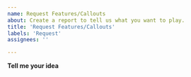 ```yaml
---
name: Request Features/Callouts
about: Create a report to tell us what you want to play.
title: 'Request Features/Callouts'
labels: 'Request'
assignees: ''

---
```


**Tell me your idea**
